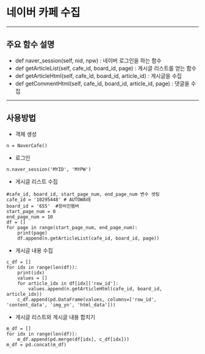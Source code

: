 # 네이버 카페 수집
---
## 주요 함수 설명
- def naver_session(self, nid, npw) : 네이버 로그인을 하는 함수
- def getArticleList(self, cafe_id, board_id, page) : 게시글 리스트를 얻는 함수
- def getArticleHtml(self, cafe_id, board_id, article_id) : 게시글을 수집
- def getCommentHtml(self, cafe_id, board_id, article_id, page) : 댓글을 수집
---
## 사용방법
- 객체 생성
```
n = NaverCafe()
```
- 로그인
```
n.naver_session('MYID', 'MYPW')
```
- 게시글 리스트 수집
```
#cafe_id, board_id, start_page_num, end_page_num 변수 셋팅
cafe_id = '10295448' # AUTOWAVE
board_id = '655'  #정비인멤버
start_page_num = 0
end_page_num = 10
df = []
for page in range(start_page_num, end_page_num):
    print(page)
    df.append(n.getArticleList(cafe_id, board_id, page))
```
- 게시글 내용 수집
```
c_df = []
for idx in range(len(df)):
    print(idx)
    values = []
    for article_idx in df[idx]['row_id']:
        values.append(n.getArticleHtml(cafe_id, board_id, article_idx))
    c_df.append(pd.DataFrame(values, columns=['row_id', 'content_data', 'img_yn', 'html_data']))
```
- 게시글 리스트와 게시글 내용 합치기
```
m_df = []
for idx in range(len(df)):
    m_df.append(pd.merge(df[idx], c_df[idx]))
m_df = pd.concat(m_df)
```
